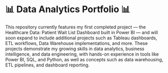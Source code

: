 # 📊 Data Analytics Portfolio 📊

This repository currently features my first completed project — the Healthcare Data: Patient Wait List Dashboard built in Power BI — and will soon expand to include additional projects such as Tableau dashboards, ETL workflows, Data Warehouse implementations, and more. These projects demonstrate my growing skills in data analytics, business intelligence, and data engineering, with hands-on experience in tools like Power BI, SQL, and Python, as well as concepts such as data warehousing, ETL pipelines, and dashboard reporting.
